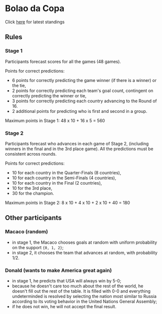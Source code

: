 # Bolao da Copa

Click [here](/table/standings.csv) for latest standings

## Rules
### Stage 1
Participants forecast scores for all the games (48 games).

Points for correct predictions:
- 6 points for correctly predicting the game winner (if there is a winner) or the tie,
- 2 points for correctly predicting each team's goal count, contingent on correctly predicting the winner or tie,
- 3 points for correctly predicting each country advancing to the Round of 16.
- 2 additional points for predicting who is first and second in a group.

Maximum points in Stage 1: 48 x 10 + 16 x 5 = 560 

### Stage 2
Participants forecast who advances in each game of Stage 2, (including winners in the final and in the 3rd place game).
All the predictions must be consistent across rounds.

Points for correct predictions:
- 10 for each country in the Quarter-Finals (8 countries),
- 10 for each country in the Semi-Finals (4 countries),
- 10 for each country in the Final (2 countries),
- 10 for the 3rd place,
- 30 for the champion.

Maximum points in Stage 2: 8 x 10 + 4 x 10 + 2 x 10 + 40 = 180

## Other participants
### Macaco (random)
- in stage 1, the Macaco chooses goals at random with uniform probability on the support `{0, 1, 2}`;
- in stage 2, it chooses the team that advances at random, with probability 1/2.

### Donald (wants to make America great again)
- in stage 1, he predicts that USA will always win by 5-0;
- because he doesn't care too much about the rest of the world, he doesn't fill out the rest of the table. It is filled with 0-0 and everything undeterminded is resolved by selecting the nation most similar to Russia according to its voting behavior in the United Nations General Assembly;
- if he does not win, he will not accept the final result.
